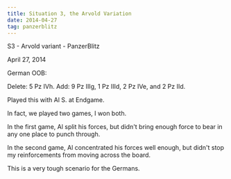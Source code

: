 ```yaml
---
title: Situation 3, the Arvold Variation
date: 2014-04-27
tag: panzerblitz
---
```


S3 - Arvold variant - PanzerBlitz

April 27, 2014

German OOB:

Delete: 5 Pz IVh.
Add: 9 Pz IIIg, 1 Pz IIId, 2 Pz IVe, and 2 Pz IId.

Played this with Al S. at Endgame.

In fact, we played two games, I won both.

In the first game, Al split his forces, but didn't bring enough force to
bear in any one place to punch through.

In the second game, Al concentrated his forces well enough, but didn't
stop my reinforcements from moving across the board.

This is a very tough scenario for the Germans.


